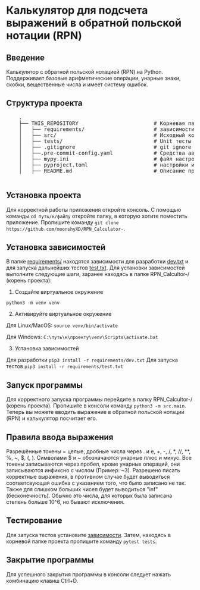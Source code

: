 # Калькулятор для подсчета выражений в обратной польской нотации (RPN)

## Введение
Калькулятор с обратной польской нотацией (RPN) на Python.
Поддерживает базовые арифметические операции, унарные знаки, скобки, вещественные числа и имеет систему ошибок.


## Структура проекта

 <pre>
    .
    ├── THIS_REPOSITORY                        # Корневая папка этого репозитория
    │   ├── requirements/                      # зависимости проекта (для тестов и разработки)
    │   ├── src/                               # Исходный код
    │   ├── tests/                             # Unit тесты (с помощью pytest)
    │   ├── .gitignore                         # git ignore файл
    │   ├──.pre-commit-config.yaml             # Средства автоматизации проверки кодстайла
    │   ├── mypy.ini                           # файл настроек путей для корректной работы mypy
    │   ├── pyproject.toml                     # настройки инструментов
    │   ├── README.md                          # Описание проекта, способ установки

</pre>

## Установка проекта

Для корректной работы приложения откройте консоль. С помощью команды ```cd путь/к/файлу``` откройте папку, в которую хотите поместить приложение. Пропишите команду ```git clone https://github.com/moonshyXD/RPN_Calculator-```.


## Установка зависимостей

В папке [requirements/](https://github.com/moonshyXD/RPN_Calculator-/tree/main/requirements) находятся зависимости для разработки [dev.txt](https://github.com/moonshyXD/RPN_Calculator-/blob/main/requirements/dev.txt) и для запуска дальнейших тестов [test.txt](https://github.com/moonshyXD/RPN_Calculator-/blob/main/requirements/test.txt). Для установки зависимостей выполните следующие шаги, заранее находясь в папке RPN_Calcultor-/ (корень проекта):

1. Создайте виртуальное окружение

```python3 -m venv venv```

2. Активируйте виртуальное окружение

Для Linux/MacOS:
```source venv/bin/activate```

Для Windows:
```C:\путь\к\проекту\venv\Scripts\activate.bat```

3. Установка зависимостей

Для разработки ```pip3 install -r requirements/dev.txt```
Для запуска тестов ```pip3 install -r requirements/test.txt```

## Запуск программы

Для корректного запуска программы перейдите в папку RPN_Calcultor-/ (корень проекта). Пропишите в консоли команду ```python3 -m src.main```. Теперь вы можете вводить выражение в обратной польской нотации (RPN) и калькулятор посчитает его.

## Правила ввода выражения

Разрешённые токены = целые, дробные числа через . и e, +, -, /, *, //, **, %, ~, $, (, ). Символами $ и ~ обозначаются унарные плюс и минус. Все токены записываются через пробел, кроме унарных операций, они записываются инфиксно с числом (Пример: ~3). Разрешено писать корректные выражения, в противном случае будет выводиться соответсвующая ошибка с указанием того, что было записано не так. Также для слишком больших чисел будет выводиться "inf" (бесконечность). Обычно это числа, для которых была записана степень больше 10^6, но бывают исключения.

## Тестирование

Для запуска тестов установите [зависимости](https://github.com/moonshyXD/RPN_Calculator-/blob/main/requirements/test.txt). Затем, находясь в корневой папке проекта пропишите команду ```pytest tests```.

## Закрытие программы

Для успешного закрытия программы в консоли следует нажать комбинацию клавиш Ctrl+D.
